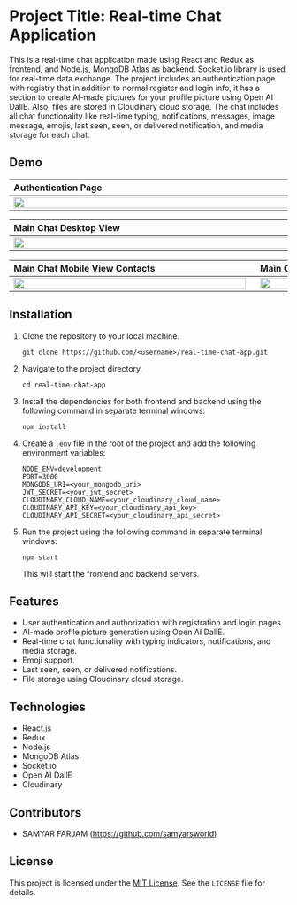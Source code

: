 

# Project Title: Real-time Chat Application

This is a real-time chat application made using React and Redux as frontend, and Node.js, MongoDB Atlas as backend. Socket.io library is used for real-time data exchange. The project includes an authentication page with registry that in addition to normal register and login info, it has a section to create AI-made pictures for your profile picture using Open AI DallE. Also, files are stored in Cloudinary cloud storage. The chat includes all chat functionality like real-time typing, notifications, messages, image message, emojis, last seen, seen, or delivered notification, and media storage for each chat.

<a name="demo"></a>
## Demo
| Authentication Page  |
|:----------------------|
|<img src="https://drive.google.com/uc?export=view&id=1_9MeqzsRwzAMEfgVG6DYsn7ZKMYtwS0h" width="600" height="100%"/> |

| Main Chat Desktop View |
|:----------------------|
<img src="https://drive.google.com/uc?export=view&id=1-QtIt1Bsb4WhgOXa9ATvRelik_WMAO0d" width="600" height="100%"/> |


| Main Chat Mobile View Contacts   |  Main Chat Mobile View Chat  |
|:----------------------  |:------------------|
|<img src="https://drive.google.com/uc?export=view&id=1-dIbadCR_qVwcq-nw0t0WhULuGN1t3a5" style="margin-right: 10px" width="420" height="100%"/>   | <img src="https://drive.google.com/uc?export=view&id=1uCXv37W7XtssM-y5RsmXpsv-VnbMzxmR" width="420" height="100%"/> |



## Installation

1. Clone the repository to your local machine.

   ```
   git clone https://github.com/<username>/real-time-chat-app.git
   ```

2. Navigate to the project directory.

   ```
   cd real-time-chat-app
   ```

3. Install the dependencies for both frontend and backend using the following command in separate terminal windows:

   ```
   npm install
   ```

4. Create a `.env` file in the root of the project and add the following environment variables:

   ```
   NODE_ENV=development
   PORT=3000
   MONGODB_URI=<your_mongodb_uri>
   JWT_SECRET=<your_jwt_secret>
   CLOUDINARY_CLOUD_NAME=<your_cloudinary_cloud_name>
   CLOUDINARY_API_KEY=<your_cloudinary_api_key>
   CLOUDINARY_API_SECRET=<your_cloudinary_api_secret>
   ```

5. Run the project using the following command in separate terminal windows:

   ```
   npm start
   ```

   This will start the frontend and backend servers.

## Features

- User authentication and authorization with registration and login pages.
- AI-made profile picture generation using Open AI DallE.
- Real-time chat functionality with typing indicators, notifications, and media storage.
- Emoji support.
- Last seen, seen, or delivered notifications.
- File storage using Cloudinary cloud storage.

## Technologies

- React.js
- Redux
- Node.js
- MongoDB Atlas
- Socket.io
- Open AI DallE
- Cloudinary

## Contributors

- SAMYAR FARJAM (https://github.com/samyarsworld)

## License

This project is licensed under the [MIT License](https://opensource.org/licenses/MIT). See the `LICENSE` file for details.
